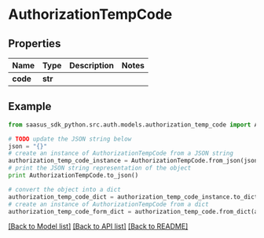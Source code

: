 # AuthorizationTempCode


## Properties

Name | Type | Description | Notes
------------ | ------------- | ------------- | -------------
**code** | **str** |  | 

## Example

```python
from saasus_sdk_python.src.auth.models.authorization_temp_code import AuthorizationTempCode

# TODO update the JSON string below
json = "{}"
# create an instance of AuthorizationTempCode from a JSON string
authorization_temp_code_instance = AuthorizationTempCode.from_json(json)
# print the JSON string representation of the object
print AuthorizationTempCode.to_json()

# convert the object into a dict
authorization_temp_code_dict = authorization_temp_code_instance.to_dict()
# create an instance of AuthorizationTempCode from a dict
authorization_temp_code_form_dict = authorization_temp_code.from_dict(authorization_temp_code_dict)
```
[[Back to Model list]](../README.md#documentation-for-models) [[Back to API list]](../README.md#documentation-for-api-endpoints) [[Back to README]](../README.md)


